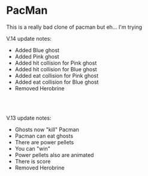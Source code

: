 # PacMan

This is a really bad clone of pacman but eh... I'm trying


V.14
update notes:
- Added Blue ghost
- Added Pink ghost
- Added hit collision for Pink ghost
- Added hit collision for Blue ghost
- Added eat collision for Pink ghost
- Added eat collision for Blue ghost
- Removed Herobrine

<br>
<br>

V.13
update notes:
- Ghosts now "kill" Pacman
- Pacman can eat ghosts
- There are power pellets
- You can "win"
- Power pellets also are animated
- There is score
- Removed Herobrine

